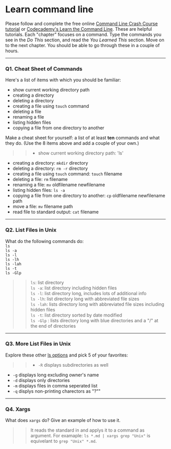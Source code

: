 # Learn command line

Please follow and complete the free online [Command Line Crash Course
tutorial](https://web.archive.org/web/20160708171659/http://cli.learncodethehardway.org/book/) or [Codecademy's Learn the Command Line](https://www.codecademy.com/learn/learn-the-command-line). These are helpful tutorials. Each "chapter" focuses on a command. Type the commands you see in the _Do This_ section, and read the _You Learned This_ section. Move on to the next chapter. You should be able to go through these in a couple of hours.

---

### Q1.  Cheat Sheet of Commands  

Here's a list of items with which you should be familiar:  
* show current working directory path
* creating a directory
* deleting a directory
* creating a file using `touch` command
* deleting a file
* renaming a file
* listing hidden files
* copying a file from one directory to another

Make a cheat sheet for yourself: a list of at least **ten** commands and what they do.  (Use the 8 items above and add a couple of your own.)  

> > * show current working directory path: 'ls'
* creating a directory: `mkdir` directory 
* deleting a directory: `rm -r` directory
* creating a file using `touch` command: `touch` filename
* deleting a file: `rm` filename
* renaming a file: `mv` oldfilename newfilename
* listing hidden files: `ls -a`
* copying a file from one directory to another: `cp` oldfilename newfilename path
* move a file: `mv` filename path
* read file to standard output: `cat` filename
---

### Q2.  List Files in Unix   

What do the following commands do:  
`ls`  
`ls -a`  
`ls -l`  
`ls -lh`  
`ls -lah`  
`ls -t`  
`ls -Glp`  

> > `ls`: list directory   
`ls -a`: list directory including hidden files  
`ls -l`: list directory long, includes lots of additional info  
`ls -lh`: list directory long with abbreviated file sizes  
`ls -lah`: lists directory long with abbreviated file sizes including hidden files  
`ls -t`: list directory sorted by date modified  
`ls -Glp`  : lists directory long with blue directories and a "/" at the end of directories

---

### Q3.  More List Files in Unix  

Explore these other [ls options](http://www.techonthenet.com/unix/basic/ls.php) and pick 5 of your favorites:

> > * `-R` displays subdirectories as well
* `-g` displays long excluding owner's name
* `-d` displays only directories
* `-m` displays files in comma seperated list
* `-q` displys non-printing charectors as "?""

---

### Q4.  Xargs   

What does `xargs` do? Give an example of how to use it.

> > It reads the standard in and applys it to a command as argument. For examaple: `ls *.md | xargs grep "Unix"` is equivelant to `grep "Unix" *.md`.

 

